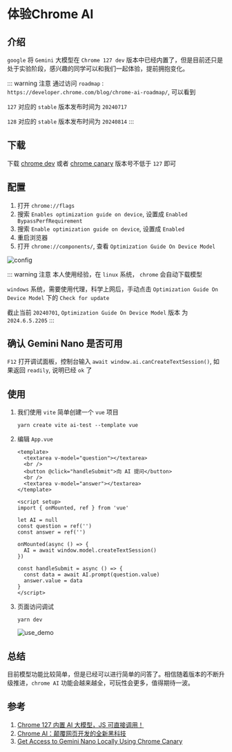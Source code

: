 # 体验Chrome AI

## 介绍
`google` 将 `Gemini` 大模型在 `Chrome 127 dev` 版本中已经内置了，但是目前还只是处于实验阶段，感兴趣的同学可以和我们一起体验，提前拥抱变化。

::: warning 注意
通过访问 `roadmap` : `https://developer.chrome.com/blog/chrome-ai-roadmap/`, 可以看到

`127` 对应的 `stable` 版本发布时间为 `20240717`

`128` 对应的 `stable` 版本发布时间为 `20240814`
:::

## 下载
下载 [chrome dev](https://www.google.com/chrome/dev/) 或者 [chrome canary](https://www.google.com/chrome/canary/) 版本号不低于 `127` 即可

## 配置
1. 打开 `chrome://flags`
1. 搜索 `Enables optimization guide on device`, 设置成 `Enabled BypassPerfRequirement`  
1. 搜索 `Enable optimization guide on device`, 设置成 `Enabled`
1. 重启浏览器
1. 打开 `chrome://components/`, 查看 `Optimization Guide On Device Model`

![config](/Images/AI/体验ChromeAI/config.jpg)

::: warning 注意
本人使用经验，在 `linux` 系统， `chrome` 会自动下载模型

`windows` 系统，需要使用代理，科学上网后，手动点击 `Optimization Guide On Device Model` 下的 `Check for update`

截止当前 `20240701`, `Optimization Guide On Device Model` 版本 为 `2024.6.5.2205`
:::

## 确认 Gemini Nano 是否可用
`F12` 打开调试面板，控制台输入 `await window.ai.canCreateTextSession()`, 如果返回 `readily`, 说明已经 `ok` 了


## 使用
1. 我们使用 `vite` 简单创建一个 `vue` 项目

    ```shell
    yarn create vite ai-test --template vue
    ```

1. 编辑 `App.vue`

    ```vue
    <template>
      <textarea v-model="question"></textarea>
      <br />
      <button @click="handleSubmit">向 AI 提问</button>
      <br />
      <textarea v-model="answer"></textarea>
    </template>

    <script setup>
    import { onMounted, ref } from 'vue'

    let AI = null
    const question = ref('')
    const answer = ref('')

    onMounted(async () => {
      AI = await window.model.createTextSession()
    })

    const handleSubmit = async () => {
      const data = await AI.prompt(question.value)
      answer.value = data
    }
    </script>
    ```

1. 页面访问调试

    ```shell
    yarn dev
    ```

    ![use_demo](/Images/AI/体验ChromeAI/use_demo.jpg)

## 总结
目前模型功能比较简单，但是已经可以进行简单的问答了。相信随着版本的不断升级推进，`chrome AI` 功能会越来越全，可玩性会更多，值得期待一波。

## 参考
1. [Chrome 127 内置 AI 大模型，JS 可直接调用！](https://mp.weixin.qq.com/s/NK5Ecl-LLW7KxmSAmuUOBA)
1. [Chrome AI：颠覆网页开发的全新黑科技](https://juejin.cn/post/7384997062415843339?searchId=2024070119185902B808E30391DB0A3F78)
1. [Get Access to Gemini Nano Locally Using Chrome Canary ](https://writingmate.ai/blog/access-to-gemini-nano-locally)